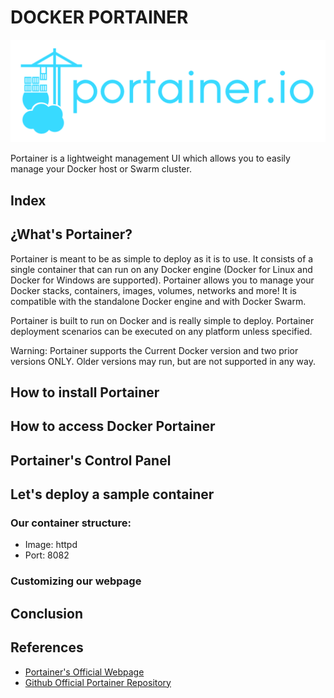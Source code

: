 # DOCKER PORTAINER

![/images/1.jpg](/images/2)

Portainer is a lightweight management UI which allows you to easily manage your Docker host or Swarm cluster.

## Index



## ¿What's Portainer?
Portainer is meant to be as simple to deploy as it is to use. It consists of a single container that can run on any Docker engine (Docker for Linux and Docker for Windows are supported). Portainer allows you to manage your Docker stacks, containers, images, volumes, networks and more! It is compatible with the standalone Docker engine and with Docker Swarm.

Portainer is built to run on Docker and is really simple to deploy. Portainer deployment scenarios can be executed on any platform unless specified.

Warning: Portainer supports the Current Docker version and two prior versions ONLY. Older versions may run, but are not supported in any way.

## How to install Portainer

## How to access Docker Portainer

## Portainer's Control Panel

## Let's deploy a sample container
### Our container structure:
- Image: httpd
- Port: 8082



### Customizing our webpage

## Conclusion



## References
- [Portainer's Official Webpage](https://www.portainer.io/)
- [Github Official Portainer Repository](https://github.com/portainer/portainer)
